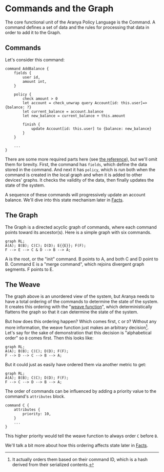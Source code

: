 # Commands and the Graph

The core functional unit of the Aranya Policy Language is the Command. A
command defines a set of data and the rules for processing that data in
order to add it to the Graph.

## Commands

Let's consider this command:

```
command AddBalance {
    fields {
        user id,
        amount int,
    }

    policy {
        check amount > 0
        let account = check_unwrap query Account[id: this.user]=>{balance: ?}
        let current_balance = account.balance
        let new_balance = current_balance + this.amount

        finish {
            update Account[id: this.user] to {balance: new_balance}
        }
    }

    ...
}
```

There are some more required parts here (see [the
reference](../reference/top-level/commands.md)), but we'll omit them for
brevity. First, the command has `fields`, which define the data stored
in the command. And next it has `policy`, which is run both when the
command is created in the local graph and when it is added to other
devices' graphs. It checks the validity of the data, then finally
updates the state of the system.

A sequence of these commands will progressively update an account
balance. We'll dive into this state mechanism later in
[Facts](facts.md).

## The Graph

The Graph is a directed acyclic graph of commands, where each command
points toward its ancestor(s). Here is a simple graph with six commands.

```mermaid
graph RL;
A(A); B(B); C(C); D(D); E{{E}}; F(F);
F --> E --> C & D --> B --> A;
```

A is the root, or the "init" command. B points to A, and both C and D
point to B. Command E is a "merge command", which rejoins divergent
graph segments. F points to E.

## The Weave

The graph above is an unordered view of the system, but Aranya needs to
have a total ordering of the commands to determine the state of the
system. It creates this ordering with the "[weave
function](/graph-auth/#weave)", which deterministically flattens the
graph so that it can determine the state of the system.

But how does this ordering happen? Which comes first, `C` or `D`?
Without any more information, the weave function just makes an arbitrary
decision[^weave-decision]. Let's say for the sake of demonstration that
this decision is "alphabetical order" so `B` comes first. Then this
looks like:

```mermaid
graph RL;
A(A); B(B); C(C); D(D); F(F);
F --> D --> C --> B --> A;
```

But it could just as easily have ordered them via another metric to get:

```mermaid
graph RL;
A(A); B(B); C(C); D(D); F(F);
F --> C --> D --> B --> A;
```

[^weave-decision]: It actually orders them based on their command ID,
    which is a hash derived from their serialized contents.

The order of commands can be influenced by adding a priority value to
the command's `attributes` block.

```policy
command C {
    attributes {
        priority: 10,
    }
    ...
}
```

This higher priority would tell the weave function to always order `C`
before `B`.

We'll talk a bit more about how this ordering affects state later in
[Facts](facts.md).